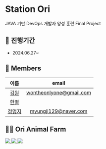 # Station Ori
JAVA 기반 DevOps 개발자 양성 훈련 Final Project    


## 📆 진행기간
- 2024.06.27~
  
## 👤 Members  
|이름|email|
|:--:|:--:|
|[김원](https://github.com/Wonnnnnn)|wontheonlyone@gmail.com|
|[한별](https://github.com/starht)||
|[정명지](https://github.com/myungji2)|myungji129@naver.com|    

## 👩‍🌾 Ori Animal Farm

<a href="https://github.com/devxb/gitanimals">
  <img src="https://render.gitanimals.org/farms/starht"/>
</a>
<a href="https://github.com/devxb/gitanimals">
  <img src="https://render.gitanimals.org/farms/wonnnnnn"/>
</a>
<a href="https://github.com/devxb/gitanimals">
  <img src="https://render.gitanimals.org/farms/myungji2"/>
</a>
